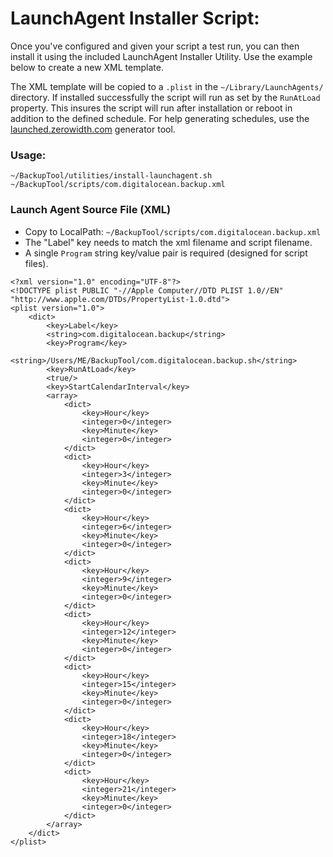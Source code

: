# LaunchAgent Installer Script:

Once you've configured and given your script a test run, you can then install it using the included LaunchAgent 
Installer Utility. Use the example below to create a new XML template. 

The XML template will be copied to a `.plist` in the  `~/Library/LaunchAgents/` directory. If installed successfully 
the script will run as set by the `RunAtLoad` property.  This insures the script will run after installation or reboot 
in addition to the defined schedule. For help generating schedules, use the 
[launched.zerowidth.com](http://launched.zerowidth.com/) generator tool.

### Usage: 
```
~/BackupTool/utilities/install-launchagent.sh ~/BackupTool/scripts/com.digitalocean.backup.xml
```

### Launch Agent Source File (XML)
* Copy to LocalPath: `~/BackupTool/scripts/com.digitalocean.backup.xml`
* The "Label" key needs to match the xml filename and script filename.
* A single `Program` string key/value pair is required (designed for script files).

```
<?xml version="1.0" encoding="UTF-8"?>
<!DOCTYPE plist PUBLIC "-//Apple Computer//DTD PLIST 1.0//EN" "http://www.apple.com/DTDs/PropertyList-1.0.dtd">
<plist version="1.0">
    <dict>
        <key>Label</key>
        <string>com.digitalocean.backup</string>
        <key>Program</key>
        <string>/Users/ME/BackupTool/com.digitalocean.backup.sh</string>
        <key>RunAtLoad</key>
        <true/>
        <key>StartCalendarInterval</key>
        <array>
            <dict>
                <key>Hour</key>
                <integer>0</integer>
                <key>Minute</key>
                <integer>0</integer>
            </dict>
            <dict>
                <key>Hour</key>
                <integer>3</integer>
                <key>Minute</key>
                <integer>0</integer>
            </dict>
            <dict>
                <key>Hour</key>
                <integer>6</integer>
                <key>Minute</key>
                <integer>0</integer>
            </dict>
            <dict>
                <key>Hour</key>
                <integer>9</integer>
                <key>Minute</key>
                <integer>0</integer>
            </dict>
            <dict>
                <key>Hour</key>
                <integer>12</integer>
                <key>Minute</key>
                <integer>0</integer>
            </dict>
            <dict>
                <key>Hour</key>
                <integer>15</integer>
                <key>Minute</key>
                <integer>0</integer>
            </dict>
            <dict>
                <key>Hour</key>
                <integer>18</integer>
                <key>Minute</key>
                <integer>0</integer>
            </dict>
            <dict>
                <key>Hour</key>
                <integer>21</integer>
                <key>Minute</key>
                <integer>0</integer>
            </dict>
        </array>
    </dict>
</plist>

```